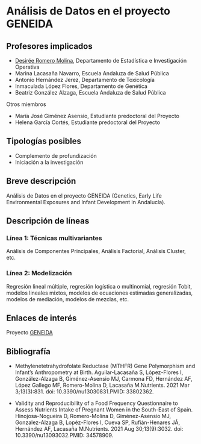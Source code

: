 # Análisis de Datos en el proyecto GENEIDA 

## Profesores implicados 

- [Desirée Romero Molina](https://estadistica.ugr.es/informacion/directorio-personal/desire-romero-molina), Departamento de Estadística e Investigación Operativa
- Marina Lacasaña Navarro, Escuela Andaluza de Salud Pública
- Antonio Hernández Jerez, Departamento de Toxicología
- Inmaculada López Flores, Departamento de Genética
- Beatriz González Alzaga, Escuela Andaluza de Salud Pública

Otros miembros

- María José Giménez Asensio, Estudiante predoctoral del Proyecto
- Helena García Cortés, Estudiante predoctoral del Proyecto

## Tipologías posibles

- Complemento de profundización  
- Iniciación a la investigación

## Breve descripción 

Análisis de Datos en el proyecto GENEIDA (Genetics, Early Life Environmental Exposures and Infant Development in Andalucía).

## Descripción de líneas 

### Línea 1: Técnicas multivariantes

Análisis de Componentes Principales, Análisis Factorial, Análisis Cluster, etc.

### Línea 2: Modelización

Regresión lineal múltiple, regresión logística o multinomial, regresión Tobit, modelos lineales mixtos, modelos de ecuaciones estimadas generalizadas, modelos de mediación, modelos de mezclas, etc.

## Enlaces de interés

Proyecto [GENEIDA](https://www.easp.es/web/geneida/proyecto-geneida/presentacion-del-estudio)

## Bibliografía

- Methylenetetrahydrofolate Reductase (MTHFR) Gene Polymorphism and Infant’s Anthropometry at Birth.
Aguilar-Lacasaña S, López-Flores I, González-Alzaga B, Giménez-Asensio MJ, Carmona FD, Hernández AF, López Gallego MF, Romero-Molina D, Lacasaña M.Nutrients. 2021 Mar 3;13(3):831. doi: 10.3390/nu13030831.PMID: 33802362.

- Validity and Reproducibility of a Food Frequency Questionnaire to Assess Nutrients Intake of Pregnant Women in the South-East of Spain.
Hinojosa-Nogueira D, Romero-Molina D, Giménez-Asensio MJ, Gonzalez-Alzaga B, Lopéz-Flores I, Cueva SP, Rufián-Henares JÁ, Hernández AF, Lacasaña M.Nutrients. 2021 Aug 30;13(9):3032. doi: 10.3390/nu13093032.PMID: 34578909. 
